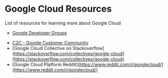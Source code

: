 # Google Cloud Resources
List of resources for learning more about Google Cloud

* [Google Developer Groups](https://developers.google.com/community/gdg)
- [C2C - Google Customer Community](https://www.c2cglobal.com/)
- [Google Cloud Collective on Stackoverflow](https://stackoverflow.com/collectives/google-cloud](https://stackoverflow.com/collectives/google-cloud)
- [Google Cloud Platform Reddit](https://www.reddit.com/r/googlecloud/](https://www.reddit.com/r/googlecloud/)
